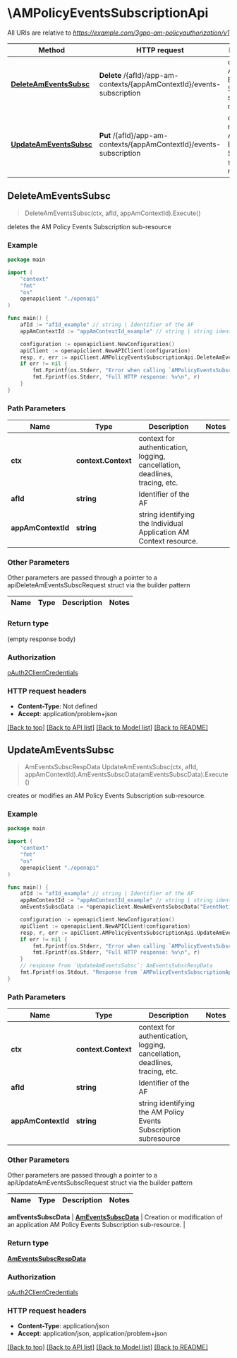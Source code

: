 # \AMPolicyEventsSubscriptionApi

All URIs are relative to *https://example.com/3gpp-am-policyauthorization/v1*

Method | HTTP request | Description
------------- | ------------- | -------------
[**DeleteAmEventsSubsc**](AMPolicyEventsSubscriptionApi.md#DeleteAmEventsSubsc) | **Delete** /{afId}/app-am-contexts/{appAmContextId}/events-subscription | deletes the AM Policy Events Subscription sub-resource
[**UpdateAmEventsSubsc**](AMPolicyEventsSubscriptionApi.md#UpdateAmEventsSubsc) | **Put** /{afId}/app-am-contexts/{appAmContextId}/events-subscription | creates or modifies an AM Policy Events Subscription sub-resource.



## DeleteAmEventsSubsc

> DeleteAmEventsSubsc(ctx, afId, appAmContextId).Execute()

deletes the AM Policy Events Subscription sub-resource

### Example

```go
package main

import (
    "context"
    "fmt"
    "os"
    openapiclient "./openapi"
)

func main() {
    afId := "afId_example" // string | Identifier of the AF
    appAmContextId := "appAmContextId_example" // string | string identifying the Individual Application AM Context resource.

    configuration := openapiclient.NewConfiguration()
    apiClient := openapiclient.NewAPIClient(configuration)
    resp, r, err := apiClient.AMPolicyEventsSubscriptionApi.DeleteAmEventsSubsc(context.Background(), afId, appAmContextId).Execute()
    if err != nil {
        fmt.Fprintf(os.Stderr, "Error when calling `AMPolicyEventsSubscriptionApi.DeleteAmEventsSubsc``: %v\n", err)
        fmt.Fprintf(os.Stderr, "Full HTTP response: %v\n", r)
    }
}
```

### Path Parameters


Name | Type | Description  | Notes
------------- | ------------- | ------------- | -------------
**ctx** | **context.Context** | context for authentication, logging, cancellation, deadlines, tracing, etc.
**afId** | **string** | Identifier of the AF | 
**appAmContextId** | **string** | string identifying the Individual Application AM Context resource. | 

### Other Parameters

Other parameters are passed through a pointer to a apiDeleteAmEventsSubscRequest struct via the builder pattern


Name | Type | Description  | Notes
------------- | ------------- | ------------- | -------------



### Return type

 (empty response body)

### Authorization

[oAuth2ClientCredentials](../README.md#oAuth2ClientCredentials)

### HTTP request headers

- **Content-Type**: Not defined
- **Accept**: application/problem+json

[[Back to top]](#) [[Back to API list]](../README.md#documentation-for-api-endpoints)
[[Back to Model list]](../README.md#documentation-for-models)
[[Back to README]](../README.md)


## UpdateAmEventsSubsc

> AmEventsSubscRespData UpdateAmEventsSubsc(ctx, afId, appAmContextId).AmEventsSubscData(amEventsSubscData).Execute()

creates or modifies an AM Policy Events Subscription sub-resource.

### Example

```go
package main

import (
    "context"
    "fmt"
    "os"
    openapiclient "./openapi"
)

func main() {
    afId := "afId_example" // string | Identifier of the AF
    appAmContextId := "appAmContextId_example" // string | string identifying the AM Policy Events Subscription subresource
    amEventsSubscData := *openapiclient.NewAmEventsSubscData("EventNotifUri_example") // AmEventsSubscData | Creation or modification of an application AM Policy Events Subscription sub-resource. 

    configuration := openapiclient.NewConfiguration()
    apiClient := openapiclient.NewAPIClient(configuration)
    resp, r, err := apiClient.AMPolicyEventsSubscriptionApi.UpdateAmEventsSubsc(context.Background(), afId, appAmContextId).AmEventsSubscData(amEventsSubscData).Execute()
    if err != nil {
        fmt.Fprintf(os.Stderr, "Error when calling `AMPolicyEventsSubscriptionApi.UpdateAmEventsSubsc``: %v\n", err)
        fmt.Fprintf(os.Stderr, "Full HTTP response: %v\n", r)
    }
    // response from `UpdateAmEventsSubsc`: AmEventsSubscRespData
    fmt.Fprintf(os.Stdout, "Response from `AMPolicyEventsSubscriptionApi.UpdateAmEventsSubsc`: %v\n", resp)
}
```

### Path Parameters


Name | Type | Description  | Notes
------------- | ------------- | ------------- | -------------
**ctx** | **context.Context** | context for authentication, logging, cancellation, deadlines, tracing, etc.
**afId** | **string** | Identifier of the AF | 
**appAmContextId** | **string** | string identifying the AM Policy Events Subscription subresource | 

### Other Parameters

Other parameters are passed through a pointer to a apiUpdateAmEventsSubscRequest struct via the builder pattern


Name | Type | Description  | Notes
------------- | ------------- | ------------- | -------------


 **amEventsSubscData** | [**AmEventsSubscData**](AmEventsSubscData.md) | Creation or modification of an application AM Policy Events Subscription sub-resource.  | 

### Return type

[**AmEventsSubscRespData**](AmEventsSubscRespData.md)

### Authorization

[oAuth2ClientCredentials](../README.md#oAuth2ClientCredentials)

### HTTP request headers

- **Content-Type**: application/json
- **Accept**: application/json, application/problem+json

[[Back to top]](#) [[Back to API list]](../README.md#documentation-for-api-endpoints)
[[Back to Model list]](../README.md#documentation-for-models)
[[Back to README]](../README.md)


